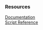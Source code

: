 ### Resources
[Documentation](https://docs.unity3d.com/Manual/ConventionalGameInput.html)  
[Script Reference](https://docs.unity3d.com/ScriptReference/Input.html)  